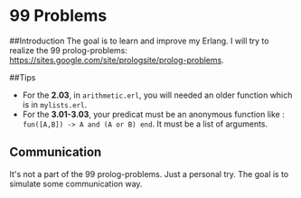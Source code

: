 # 99 Problems

##Introduction
The goal is to learn and improve my Erlang. I will try to realize the 99 prolog-problems:  
   https://sites.google.com/site/prologsite/prolog-problems.
   
##Tips

 * For the **2.03**, in ```arithmetic.erl```, you will needed an older function which is in ```mylists.erl```.
 * For the **3.01-3.03**, your predicat must be an anonymous function like : ``` fun([A,B]) -> A and (A or B) end```. It must be a list of arguments.


## Communication

It's not a part of the 99 prolog-problems. Just a personal try. The goal is to simulate some  communication way.



